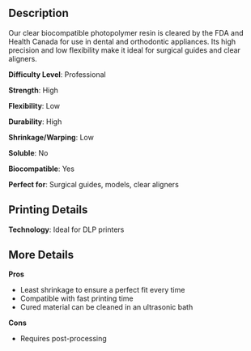 ﻿## Description

Our clear biocompatible photopolymer resin is cleared by the FDA and Health Canada for use in dental and orthodontic appliances. Its high precision and low flexibility make it ideal for surgical guides and clear aligners.

**Difficulty Level**: Professional

**Strength**: High

**Flexibility**: Low

**Durability**: High

**Shrinkage/Warping**: Low

**Soluble**: No

**Biocompatible**: Yes

**Perfect for**: Surgical guides, models, clear aligners

## Printing Details

**Technology**: Ideal for DLP printers

## More Details

**Pros**

 - Least shrinkage to ensure a perfect fit every time
 - Compatible with fast printing time
 - Cured material can be cleaned in an ultrasonic bath
 
**Cons**
 - Requires post-processing


